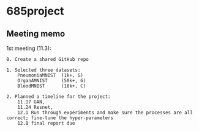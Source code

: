 # 685project
 
## Meeting memo
1st meeting (11.3):

	0. Create a shared GitHub repo

	1. Selected three datasets:  
		PneumoniaMNIST 	(1k+, G)  
		OrganAMNIST 	(50k+, G)  
		BloodMNIST		(10k+, C)

	2. Planned a timeline for the project:  
		11.17 GAN,  
		11.24 Resnet,  
		12.1 Run through experiments and make sure the processes are all correct; fine-tune the hyper-parameters  
		12.8 final report due
